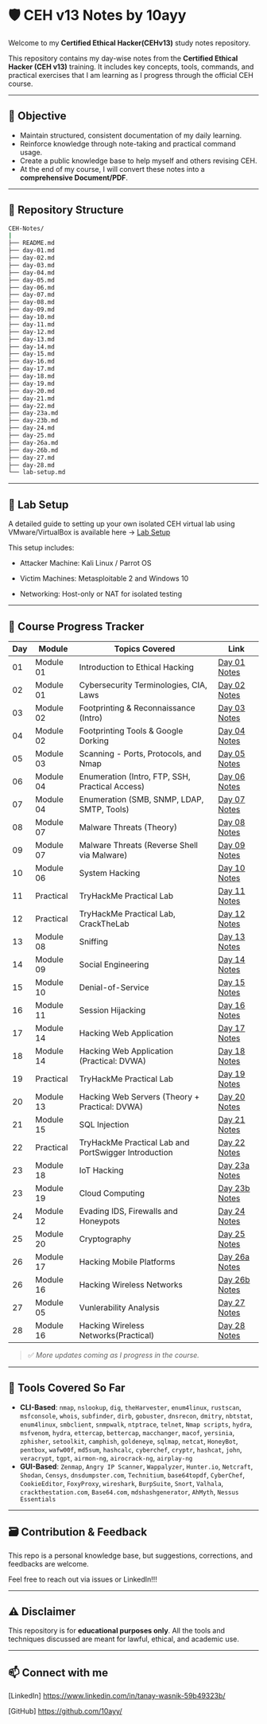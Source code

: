 # 🛡️ CEH v13 Notes by 10ayy
Welcome to my **Certified Ethical Hacker(CEHv13)** study notes repository.

This repository contains my day-wise notes from the **Certified Ethical Hacker (CEH v13)** training. It includes key concepts, tools, commands, and practical exercises that I am learning as I progress through the official CEH course.

---

## 📌 Objective

- Maintain structured, consistent documentation of my daily learning.
- Reinforce knowledge through note-taking and practical command usage.
- Create a public knowledge base to help myself and others revising CEH.
- At the end of my course, I will convert these notes into a **comprehensive Document/PDF**.

---

## 📂 Repository Structure
```bash
CEH-Notes/
|   
├── README.md
├── day-01.md
├── day-02.md
├── day-03.md
├── day-04.md
├── day-05.md
├── day-06.md
├── day-07.md
├── day-08.md
├── day-09.md
├── day-10.md
├── day-11.md
├── day-12.md
├── day-13.md
├── day-14.md
├── day-15.md
├── day-16.md
├── day-17.md
├── day-18.md
├── day-19.md
├── day-20.md
├── day-21.md
├── day-22.md
├── day-23a.md
├── day-23b.md
├── day-24.md
├── day-25.md
├── day-26a.md
├── day-26b.md
├── day-27.md
├── day-28.md
└── lab-setup.md
```

---

## 🧪 Lab Setup

A detailed guide to setting up your own isolated CEH virtual lab using VMware/VirtualBox is available here → [Lab Setup](lab-setup.md)

This setup includes:

- Attacker Machine: Kali Linux / Parrot OS

- Victim Machines: Metasploitable 2 and Windows 10

- Networking: Host-only or NAT for isolated testing

---

## 📅 Course Progress Tracker

| Day | Module            | Topics Covered                                            | Link                         |
|-----|-------------------|-----------------------------------------------------------|------------------------------|
| 01  | Module 01          | Introduction to Ethical Hacking                           | [Day 01 Notes](day-01.md)    |
| 02  | Module 01          | Cybersecurity Terminologies, CIA, Laws                    | [Day 02 Notes](day-02.md)    |
| 03  | Module 02          | Footprinting & Reconnaissance (Intro)                     | [Day 03 Notes](day-03.md)    |
| 04  | Module 02          | Footprinting Tools & Google Dorking                       | [Day 04 Notes](day-04.md)    |
| 05  | Module 03          | Scanning - Ports, Protocols, and Nmap                     | [Day 05 Notes](day-05.md)    |
| 06  | Module 04          | Enumeration (Intro, FTP, SSH, Practical Access)           | [Day 06 Notes](day-06.md)    |
| 07  | Module 04          | Enumeration (SMB, SNMP, LDAP, SMTP, Tools)                | [Day 07 Notes](day-07.md)    |
| 08  | Module 07          | Malware Threats (Theory)                                  | [Day 08 Notes](day-08.md)    |
| 09  | Module 07          | Malware Threats  (Reverse Shell via Malware)              | [Day 09 Notes](day-09.md)    |
| 10  | Module 06          | System Hacking                                            | [Day 10 Notes](day-10.md)    |
| 11  | Practical         | TryHackMe Practical Lab                                   | [Day 11 Notes](day-11.md)    |
| 12  | Practical         | TryHackMe Practical Lab, CrackTheLab                      | [Day 12 Notes](day-12.md)    |
| 13  | Module 08          | Sniffing                                                  | [Day 13 Notes](day-13.md)    |
| 14  | Module 09          | Social Engineering                                        | [Day 14 Notes](day-14.md)    |
| 15  | Module 10         | Denial-of-Service                                         | [Day 15 Notes](day-15.md)    |
| 16  | Module 11         | Session Hijacking                                         | [Day 16 Notes](day-16.md)    |
| 17  | Module 14         | Hacking Web Application                                   | [Day 17 Notes](day-17.md)    |
| 18  | Module 14         | Hacking Web Application (Practical: DVWA)                 | [Day 18 Notes](day-18.md)    |
| 19  | Practical         | TryHackMe Practical Lab                                   | [Day 19 Notes](day-19.md)    |
| 20  | Module 13         | Hacking Web Servers (Theory + Practical: DVWA)            | [Day 20 Notes](day-20.md)    |
| 21  | Module 15         | SQL Injection                                             | [Day 21 Notes](day-21.md)    |
| 22  | Practical         | TryHackMe Practical Lab and PortSwigger Introduction      | [Day 22 Notes](day-22.md)    |
| 23  | Module 18         | IoT Hacking                                               | [Day 23a Notes](day-23a.md)    |
| 23  | Module 19         | Cloud Computing                                           | [Day 23b Notes](day-23b.md)    |
| 24  | Module 12         | Evading IDS, Firewalls and Honeypots                      | [Day 24 Notes](day-24.md)    |
| 25  | Module 20         | Cryptography                                              | [Day 25 Notes](day-25.md)    |
| 26  | Module 17         | Hacking Mobile Platforms                                  | [Day 26a Notes](day-26a.md)    |
| 26  | Module 16         | Hacking Wireless Networks                                 | [Day 26b Notes](day-26b.md)    |
| 27  | Module 05         | Vunlerability Analysis                                    | [Day 27 Notes](day-27.md)    |
| 28  | Module 16         | Hacking Wireless Networks(Practical)                      | [Day 28 Notes](day-28.md)    |

> ✅ *More updates coming as I progress in the course.*

---

## 🧠 Tools Covered So Far

- **CLI-Based**: `nmap`, `nslookup`, `dig`, `theHarvester`, `enum4linux`, `rustscan`, `msfconsole`, `whois`, `subfinder`, `dirb`, `gobuster`, `dnsrecon`, `dmitry`, `nbtstat`, `enum4linux`, `smbclient`, `snmpwalk`, `ntptrace`, `telnet`, `Nmap scripts`, `hydra`, `msfvenom`, `hydra`, `ettercap`, `bettercap`, `macchanger`, `macof`, `yersinia`, `zphisher`, `setoolkit`, `camphish`, `goldeneye`, `sqlmap`, `netcat`, `HoneyBot`, `pentbox`, `wafw00f`, `md5sum`, `hashcalc`, `cyberchef`, `cryptr`, `hashcat`, `john`, `veracrypt`, `tgpt`, `airmon-ng`, `airocrack-ng`, `airplay-ng`
- **GUI-Based**: `Zenmap`, `Angry IP Scanner`, `Wappalyzer`, `Hunter.io`, `Netcraft`, `Shodan`, `Censys`, `dnsdumpster.com`, `Technitium`, `base64topdf`, `CyberChef`, `CookieEditor`, `FoxyProxy`, `wireshark`, `BurpSuite`, `Snort`, `Valhala`, `crackthestation.com`, `Base64.com`, `mdshashgenerator`, `AhMyth`, `Nessus Essentials`

---

## 🗃️ Contribution & Feedback 
This repo is a personal knowledge base, but suggestions, corrections, and feedbacks are welcome.

Feel free to reach out via issues or LinkedIn!!!

---

## ⚠️ Disclaimer

This repository is for **educational purposes only**. All the tools and techniques discussed are meant for lawful, ethical, and academic use.

---

## 📫 Connect with me

[LinkedIn] https://www.linkedin.com/in/tanay-wasnik-59b49323b/

[GitHub] https://github.com/10ayy/

